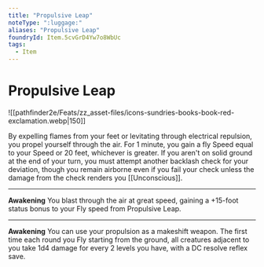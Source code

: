 ```yaml
---
title: "Propulsive Leap"
noteType: ":luggage:"
aliases: "Propulsive Leap"
foundryId: Item.5cvGrD4Yw7o8WbUc
tags:
  - Item
---
```


# Propulsive Leap
![[pathfinder2e/Feats/zz_asset-files/icons-sundries-books-book-red-exclamation.webp|150]]

By expelling flames from your feet or levitating through electrical repulsion, you propel yourself through the air. For 1 minute, you gain a fly Speed equal to your Speed or 20 feet, whichever is greater. If you aren't on solid ground at the end of your turn, you must attempt another backlash check for your deviation, though you remain airborne even if you fail your check unless the damage from the check renders you [[Unconscious]].

* * *

**Awakening** You blast through the air at great speed, gaining a +15-foot status bonus to your Fly speed from Propulsive Leap.

* * *

**Awakening** You can use your propulsion as a makeshift weapon. The first time each round you Fly starting from the ground, all creatures adjacent to you take 1d4 damage for every 2 levels you have, with a DC resolve reflex save.
